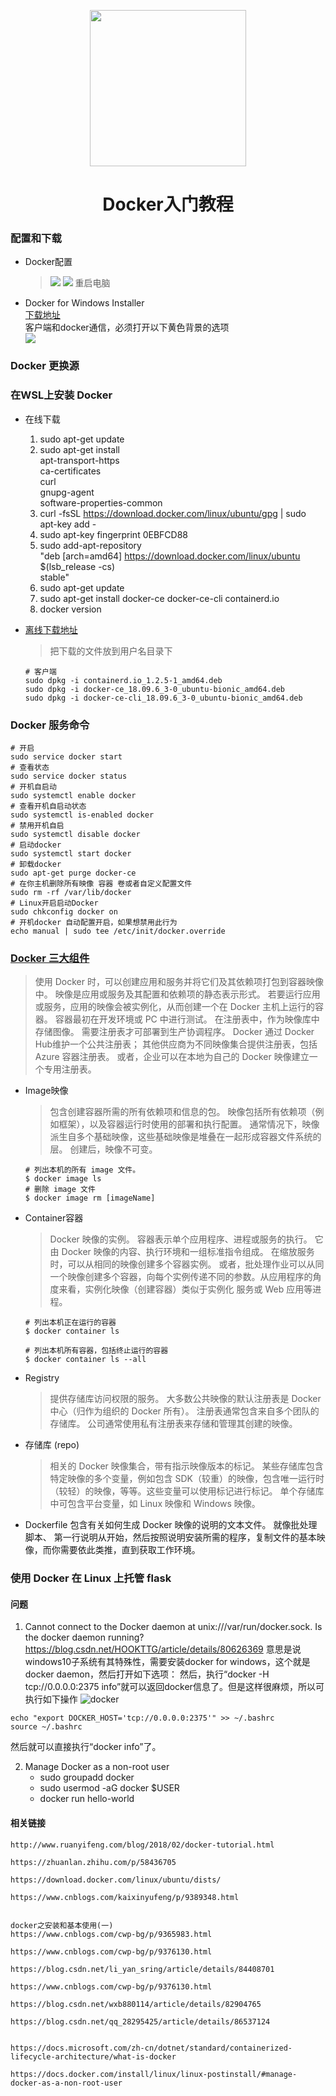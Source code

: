 
<p align="center">
<img width="250" align="center" src="Assets/bg2018020901.png"/>
</p>
<h1 align="center">Docker入门教程</h1>

### 配置和下载
* Docker配置
    > ![](Assets/Snipaste_2019-05-15_18-55-19.png)
    > ![](Assets/Snipaste_2019-05-15_18-55-53.png)
    重启电脑    

* Docker for Windows Installer  
    [下载地址](https://download.docker.com/win/stable/Docker%20for%20Windows%20Installer.exe)  
    客户端和docker通信，必须打开以下黄色背景的选项  
    ![](Assets/Snipaste_2019-05-15_19-25-37.png)

### Docker 更换源

### 在WSL上安装 Docker 
* 在线下载
    1. sudo apt-get update
    2. sudo apt-get install \
        apt-transport-https \
        ca-certificates \
        curl \
        gnupg-agent \
        software-properties-common
    3. curl -fsSL https://download.docker.com/linux/ubuntu/gpg | sudo apt-key add -
    4. sudo apt-key fingerprint 0EBFCD88
    5. sudo add-apt-repository \
    "deb [arch=amd64] https://download.docker.com/linux/ubuntu \
    $(lsb_release -cs) \
    stable"
    6. sudo apt-get update
    7. sudo apt-get install docker-ce docker-ce-cli containerd.io
    8. docker version   
 
* [离线下载地址](https://download.docker.com/linux/ubuntu/dists/bionic/pool/stable/amd64/)
    > 把下载的文件放到用户名目录下

    ```
    # 客户端
    sudo dpkg -i containerd.io_1.2.5-1_amd64.deb
    sudo dpkg -i docker-ce_18.09.6_3-0_ubuntu-bionic_amd64.deb
    sudo dpkg -i docker-ce-cli_18.09.6_3-0_ubuntu-bionic_amd64.deb
    ```


### Docker 服务命令

```
# 开启  
sudo service docker start
# 查看状态  
sudo service docker status
# 开机自启动  
sudo systemctl enable docker
# 查看开机自启动状态  
sudo systemctl is-enabled docker
# 禁用开机自启  
sudo systemctl disable docker
# 启动docker
sudo systemctl start docker
# 卸载docker
sudo apt-get purge docker-ce
# 在你主机删除所有映像 容器 卷或者自定义配置文件
sudo rm -rf /var/lib/docker
# Linux开启启动Docker
sudo chkconfig docker on
# 开机docker 自动配置开启，如果想禁用此行为
echo manual | sudo tee /etc/init/docker.override
```


### [Docker 三大组件](https://docs.microsoft.com/zh-cn/dotnet/standard/containerized-lifecycle-architecture/docker-containers-images-and-registries)
> 使用 Docker 时，可以创建应用和服务并将它们及其依赖项打包到容器映像中。 
> 映像是应用或服务及其配置和依赖项的静态表示形式。
> 若要运行应用或服务，应用的映像会被实例化，从而创建一个在 Docker 主机上运行的容器。 
> 容器最初在开发环境或 PC 中进行测试。
> 在注册表中，作为映像库中存储图像。 需要注册表才可部署到生产协调程序。 
> Docker 通过 Docker Hub维护一个公共注册表；
> 其他供应商为不同映像集合提供注册表，包括 Azure 容器注册表。 
> 或者，企业可以在本地为自己的 Docker 映像建立一个专用注册表。

* Image映像
    > 包含创建容器所需的所有依赖项和信息的包。 映像包括所有依赖项（例如框架），以及容器运行时使用的部署和执行配置。 通常情况下，映像派生自多个基础映像，这些基础映像是堆叠在一起形成容器文件系统的层。 创建后，映像不可变。
    ```
    # 列出本机的所有 image 文件。  
    $ docker image ls
    # 删除 image 文件  
    $ docker image rm [imageName]
    ```

* Container容器
    > Docker 映像的实例。 容器表示单个应用程序、进程或服务的执行。 它由 Docker 映像的内容、执行环境和一组标准指令组成。 在缩放服务时，可以从相同的映像创建多个容器实例。 或者，批处理作业可以从同一个映像创建多个容器，向每个实例传递不同的参数。从应用程序的角度来看，实例化映像（创建容器）类似于实例化 服务或 Web 应用等进程。
    ```
    # 列出本机正在运行的容器  
    $ docker container ls

    # 列出本机所有容器，包括终止运行的容器  
    $ docker container ls --all
    ```

* Registry
    > 提供存储库访问权限的服务。 大多数公共映像的默认注册表是 Docker 中心（归作为组织的 Docker 所有）。 注册表通常包含来自多个团队的存储库。 公司通常使用私有注册表来存储和管理其创建的映像。

* 存储库 (repo)
    > 相关的 Docker 映像集合，带有指示映像版本的标记。 某些存储库包含特定映像的多个变量，例如包含 SDK（较重）的映像，包含唯一运行时（较轻）的映像，等等。这些变量可以使用标记进行标记。 单个存储库中可包含平台变量，如 Linux 映像和 Windows 映像。

* Dockerfile
    包含有关如何生成 Docker 映像的说明的文本文件。 就像批处理脚本、 第一行说明从开始，然后按照说明安装所需的程序，复制文件的基本映像，而你需要依此类推，直到获取工作环境。

### 使用 Docker 在 Linux 上托管 flask


#### 问题
1. Cannot connect to the Docker daemon at unix:///var/run/docker.sock. Is the docker daemon running? <https://blog.csdn.net/HOOKTTG/article/details/80626369>
意思是说windows10子系统有其特殊性，需要安装docker for windows，这个就是docker daemon，然后打开如下选项：
然后，执行“docker -H tcp://0.0.0.0:2375 info”就可以返回docker信息了。但是这样很麻烦，所以可执行如下操作
![docker](Assets/20180608175713938.jpg)

```
echo "export DOCKER_HOST='tcp://0.0.0.0:2375'" >> ~/.bashrc
source ~/.bashrc
```
然后就可以直接执行“docker info”了。

2. Manage Docker as a non-root user
    * sudo groupadd docker
    * sudo usermod -aG docker $USER
    * docker run hello-world

#### 相关链接
    http://www.ruanyifeng.com/blog/2018/02/docker-tutorial.html

    https://zhuanlan.zhihu.com/p/58436705

    https://download.docker.com/linux/ubuntu/dists/

    https://www.cnblogs.com/kaixinyufeng/p/9389348.html


    docker之安装和基本使用(一)
    https://www.cnblogs.com/cwp-bg/p/9365983.html

    https://www.cnblogs.com/cwp-bg/p/9376130.html

    https://blog.csdn.net/li_yan_sring/article/details/84408701

    https://www.cnblogs.com/cwp-bg/p/9376130.html

    https://blog.csdn.net/wxb880114/article/details/82904765

    https://blog.csdn.net/qq_28295425/article/details/86537124


    https://docs.microsoft.com/zh-cn/dotnet/standard/containerized-lifecycle-architecture/what-is-docker

    https://docs.docker.com/install/linux/linux-postinstall/#manage-docker-as-a-non-root-user
    
